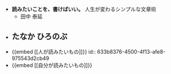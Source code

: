 - **読みたいことを、書けばいい。**
  人生が変わるシンプルな文章術
	- 田中 泰延
- たなか ひろのぶ
	-
- {{embed [[人が読みたいもの]]}}
  id:: 633b8376-4500-4f13-afe8-975543d2cb49
- {{embed [[自分が読みたいもの]]}}